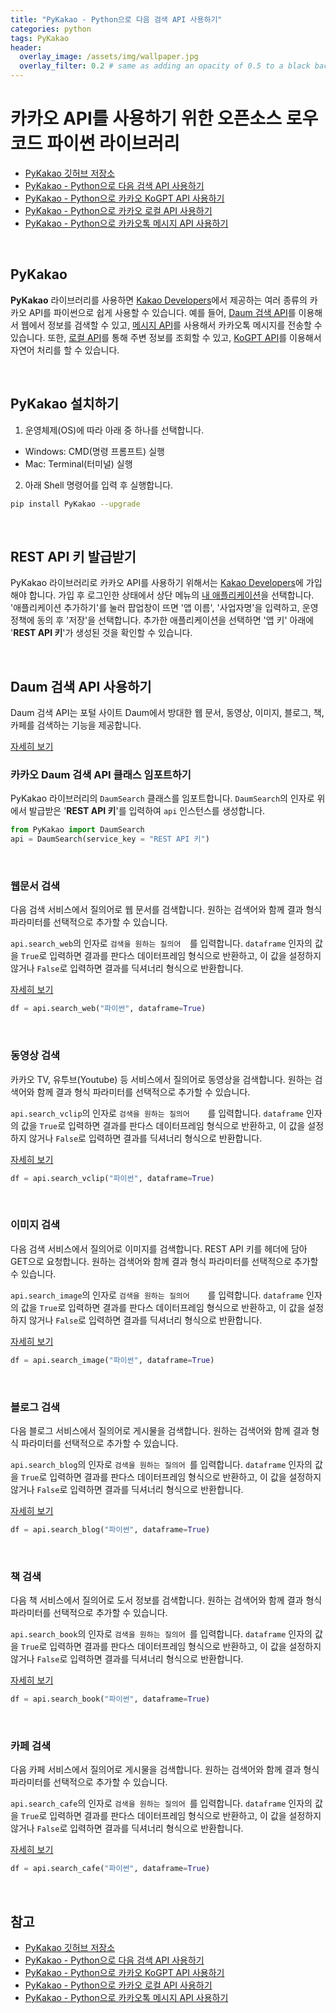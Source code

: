 ```yaml
---
title: "PyKakao - Python으로 다음 검색 API 사용하기"
categories: python
tags: PyKakao
header:
  overlay_image: /assets/img/wallpaper.jpg
  overlay_filter: 0.2 # same as adding an opacity of 0.5 to a black background
---
```


# 카카오 API를 사용하기 위한 오픈소스 로우코드 파이썬 라이브러리

- [PyKakao 깃허브 저장소](https://github.com/WooilJeong/PyKakao)
- [PyKakao - Python으로 다음 검색 API 사용하기](https://wooiljeong.github.io/python/pykakao-daum/)
- [PyKakao - Python으로 카카오 KoGPT API 사용하기](https://wooiljeong.github.io/python/pykakao-kogpt/)
- [PyKakao - Python으로 카카오 로컬 API 사용하기](https://wooiljeong.github.io/python/pykakao-local/)
- [PyKakao - Python으로 카카오톡 메시지 API 사용하기](https://wooiljeong.github.io/python/pykakao-message/)

<br>

## PyKakao

**PyKakao** 라이브러리를 사용하면 [Kakao Developers](https://developers.kakao.com/)에서 제공하는 여러 종류의 카카오 API를 파이썬으로 쉽게 사용할 수 있습니다. 예를 들어, [Daum 검색 API](https://developers.kakao.com/docs/latest/ko/daum-search/dev-guide)를 이용해서 웹에서 정보를 검색할 수 있고, [메시지 API](https://developers.kakao.com/docs/latest/ko/message/rest-api)를 사용해서 카카오톡 메시지를 전송할 수 있습니다. 또한, [로컬 API](https://developers.kakao.com/docs/latest/ko/local/dev-guide)를 통해 주변 정보를 조회할 수 있고, [KoGPT API](https://developers.kakao.com/docs/latest/ko/kogpt/rest-api)를 이용해서 자연어 처리를 할 수 있습니다.


<br>

## PyKakao 설치하기

1. 운영체제(OS)에 따라 아래 중 하나를 선택합니다.

- Windows: CMD(명령 프롬프트) 실행
- Mac: Terminal(터미널) 실행

2. 아래 Shell 명령어를 입력 후 실행합니다.

```bash
pip install PyKakao --upgrade
```

<br>

## REST API 키 발급받기

PyKakao 라이브러리로 카카오 API를 사용하기 위해서는 [Kakao Developers](https://developers.kakao.com/)에 가입해야 합니다. 가입 후 로그인한 상태에서 상단 메뉴의 [내 애플리케이션](https://developers.kakao.com/console/app)을 선택합니다. '애플리케이션 추가하기'를 눌러 팝업창이 뜨면 '앱 이름', '사업자명'을 입력하고, 운영정책에 동의 후 '저장'을 선택합니다. 추가한 애플리케이션을 선택하면 '앱 키' 아래에 '**REST API 키**'가 생성된 것을 확인할 수 있습니다.


<br>

## Daum 검색 API 사용하기

Daum 검색 API는 포털 사이트 Daum에서 방대한 웹 문서, 동영상, 이미지, 블로그, 책, 카페를 검색하는 기능을 제공합니다.

[자세히 보기](https://developers.kakao.com/docs/latest/ko/daum-search/common#intro)


### 카카오 Daum 검색 API 클래스 임포트하기

PyKakao 라이브러리의 `DaumSearch` 클래스를 임포트합니다. `DaumSearch`의 인자로 위에서 발급받은 '**REST API 키**'를 입력하여 `api` 인스턴스를 생성합니다.

```python
from PyKakao import DaumSearch
api = DaumSearch(service_key = "REST API 키")
```


<br>

### 웹문서 검색

다음 검색 서비스에서 질의어로 웹 문서를 검색합니다. 원하는 검색어와 함께 결과 형식 파라미터를 선택적으로 추가할 수 있습니다.

`api.search_web`의 인자로 `검색을 원하는 질의어	`를 입력합니다. `dataframe` 인자의 값을 `True`로 입력하면 결과를 판다스 데이터프레임 형식으로 반환하고, 이 값을 설정하지 않거나 `False`로 입력하면 결과를 딕셔너리 형식으로 반환합니다.

[자세히 보기](https://developers.kakao.com/docs/latest/ko/daum-search/dev-guide#search-doc)

```python
df = api.search_web("파이썬", dataframe=True)
```

<br>


### 동영상 검색

카카오 TV, 유투브(Youtube) 등 서비스에서 질의어로 동영상을 검색합니다. 원하는 검색어와 함께 결과 형식 파라미터를 선택적으로 추가할 수 있습니다.

`api.search_vclip`의 인자로 `검색을 원하는 질의어	`를 입력합니다. `dataframe` 인자의 값을 `True`로 입력하면 결과를 판다스 데이터프레임 형식으로 반환하고, 이 값을 설정하지 않거나 `False`로 입력하면 결과를 딕셔너리 형식으로 반환합니다.

[자세히 보기](https://developers.kakao.com/docs/latest/ko/daum-search/dev-guide#search-video)

```python
df = api.search_vclip("파이썬", dataframe=True)
```

<br>

### 이미지 검색

다음 검색 서비스에서 질의어로 이미지를 검색합니다. REST API 키를 헤더에 담아 GET으로 요청합니다. 원하는 검색어와 함께 결과 형식 파라미터를 선택적으로 추가할 수 있습니다.

`api.search_image`의 인자로 `검색을 원하는 질의어	`를 입력합니다. `dataframe` 인자의 값을 `True`로 입력하면 결과를 판다스 데이터프레임 형식으로 반환하고, 이 값을 설정하지 않거나 `False`로 입력하면 결과를 딕셔너리 형식으로 반환합니다.

[자세히 보기](https://developers.kakao.com/docs/latest/ko/daum-search/dev-guide#search-image)

```python
df = api.search_image("파이썬", dataframe=True)
```

<br>

### 블로그 검색

다음 블로그 서비스에서 질의어로 게시물을 검색합니다. 원하는 검색어와 함께 결과 형식 파라미터를 선택적으로 추가할 수 있습니다. 

`api.search_blog`의 인자로 `검색을 원하는 질의어	`를 입력합니다. `dataframe` 인자의 값을 `True`로 입력하면 결과를 판다스 데이터프레임 형식으로 반환하고, 이 값을 설정하지 않거나 `False`로 입력하면 결과를 딕셔너리 형식으로 반환합니다.

[자세히 보기](https://developers.kakao.com/docs/latest/ko/daum-search/dev-guide#search-blog)

```python
df = api.search_blog("파이썬", dataframe=True)
```
<br>

### 책 검색

다음 책 서비스에서 질의어로 도서 정보를 검색합니다. 원하는 검색어와 함께 결과 형식 파라미터를 선택적으로 추가할 수 있습니다.

`api.search_book`의 인자로 `검색을 원하는 질의어	`를 입력합니다. `dataframe` 인자의 값을 `True`로 입력하면 결과를 판다스 데이터프레임 형식으로 반환하고, 이 값을 설정하지 않거나 `False`로 입력하면 결과를 딕셔너리 형식으로 반환합니다.

[자세히 보기](https://developers.kakao.com/docs/latest/ko/daum-search/dev-guide#search-book)

```python
df = api.search_book("파이썬", dataframe=True)
```
<br>

### 카페 검색

다음 카페 서비스에서 질의어로 게시물을 검색합니다. 원하는 검색어와 함께 결과 형식 파라미터를 선택적으로 추가할 수 있습니다.

`api.search_cafe`의 인자로 `검색을 원하는 질의어	`를 입력합니다. `dataframe` 인자의 값을 `True`로 입력하면 결과를 판다스 데이터프레임 형식으로 반환하고, 이 값을 설정하지 않거나 `False`로 입력하면 결과를 딕셔너리 형식으로 반환합니다.

[자세히 보기](https://developers.kakao.com/docs/latest/ko/daum-search/dev-guide#search-cafe)

```python
df = api.search_cafe("파이썬", dataframe=True)
```

<br>

## 참고

- [PyKakao 깃허브 저장소](https://github.com/WooilJeong/PyKakao)
- [PyKakao - Python으로 다음 검색 API 사용하기](https://wooiljeong.github.io/python/pykakao-daum/)
- [PyKakao - Python으로 카카오 KoGPT API 사용하기](https://wooiljeong.github.io/python/pykakao-kogpt/)
- [PyKakao - Python으로 카카오 로컬 API 사용하기](https://wooiljeong.github.io/python/pykakao-local/)
- [PyKakao - Python으로 카카오톡 메시지 API 사용하기](https://wooiljeong.github.io/python/pykakao-message/)